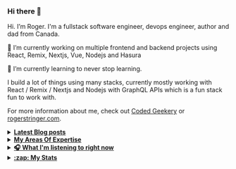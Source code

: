 ### Hi there 👋


Hi. I’m Roger. I'm a fullstack software engineer, devops engineer, author and dad from Canada.

🔭 I’m currently working on multiple frontend and backend projects using React, Remix, Nextjs, Vue, Nodejs and Hasura

🌱 I’m currently learning to never stop learning.

I build a lot of things using many stacks, currently mostly working with React / Remix / Nextjs and Nodejs with GraphQL APIs which is a fun stack fun to work with.

For more information about me, check out [Coded Geekery](https://codedgeekery.com/) or [rogerstringer.com](https://rogerstringer.com/).

<details>
  <summary><u><b> Latest Blog posts </u></b></summary>  

 <!-- BLOG-POST-LIST:START -->
- [Some Apple Employees Seriously Concerned About Mixed-Reality Headset as Announcement Draws Closer](https://rogerstringer.com/blog/apple-employees-concerned-about-headset)
- [Shazam! 2’s opening weekend is DC’s biggest box office flop](https://rogerstringer.com/blog/shazam-2-opening-weekend-is-dcs-biggest-box-office-flop)
- [Playing with AI models](https://rogerstringer.com/blog/playing-with-ai-models)
- [Marc Rubinstein on The Demise of Silicon Valley Bank](https://rogerstringer.com/blog/marc-rubinstein-on-the-demise-of-silicon-valley-bank)
- [Etsy is delaying seller payouts following Silicon Valley Bank’s collapse](https://rogerstringer.com/blog/etsy-delaying-seller-payouts-silicon-valley-bank-collapse)
- [Cowboy Butter](https://rogerstringer.com/blog/cowboy-butter)
- [The definition of overwhelm](https://rogerstringer.com/blog/the-definition-of-overwhelm)
- [New cracks emerge in Elon Musk&#39;s Twitter](https://rogerstringer.com/blog/new-cracks-emerge-in-elon-musk-s-twitter)
- [What is going on with Fitbit?](https://rogerstringer.com/blog/what-is-going-on-with-fitbit)
- [BOBOVR M2 Plus Head Strap For Meta Quest 2](https://rogerstringer.com/blog/bobovr-m2-plus-head-strap)
- [The End of Front-End Development?](https://codedgeekery.com/blog/the-end-of-front-end-development)
- [Deploy Directus to Dokku](https://codedgeekery.com/blog/deploy-directus-to-dokku)
<!-- BLOG-POST-LIST:END -->
</details> 

<details>
  <summary><u><b> My Areas Of Expertise </u></b></summary>  

![](https://img.shields.io/badge/react%20-%2320232a.svg?&style=for-the-badge&logo=react&logoColor=%2361DAFB)
![](https://img.shields.io/badge/nextjs%20-%2320232a.svg?&style=for-the-badge&logo=next.js&logoColor=%2361DAFB)
![](https://img.shields.io/badge/remix%20-%2320232a.svg?&style=for-the-badge&logo=remix&logoColor=%2361DAFB)
![](https://img.shields.io/badge/node.js%20-%2343853D.svg?&style=for-the-badge&logo=node.js&logoColor=white&color=black)
![](https://img.shields.io/badge/php%20-%2343853D.svg?&style=for-the-badge&logo=php&logoColor=white)
![](https://img.shields.io/badge/go-%2343853D.svg?&style=for-the-badge&logo=go&logoColor=white)
![](https://img.shields.io/badge/twilio%20-%2343853D.svg?&style=for-the-badge&logo=twilio&logoColor=white&color=red)
![](https://img.shields.io/badge/openai%20-%2320232a.svg?&style=for-the-badge&logo=openai&logoColor=%2361DAFB)
![](https://img.shields.io/badge/deepai%20-%2320232a.svg?&style=for-the-badge&logoColor=%2361DAFB)
  
![](https://img.shields.io/badge/Amazon%20AWS-%23232F3E?logo=amazon-aws&logoColor=white&style=for-the-badge)
![](https://img.shields.io/badge/Google%20Cloud-%23232F3E?logo=google-cloud&logoColor=white&style=for-the-badge&color=blue)
![](https://img.shields.io/badge/Docker-%23316192.svg?&style=for-the-badge&logo=docker&logoColor=white)
![](https://img.shields.io/badge/Kubernetes-3DDC84?logo=kubernetes&style=for-the-badge&logoColor=white)
![](https://img.shields.io/badge/OpenFaas-3DDC84?logo=openfaas&style=for-the-badge&logoColor=white&color=blue)
![](https://img.shields.io/badge/Serverless-3DDC84?logo=serverless&style=for-the-badge&logoColor=white&color=blue)
![](https://img.shields.io/badge/Vercel-3DDC84?logo=vercel&style=for-the-badge&logoColor=white&color=blue)
![](https://img.shields.io/badge/Netlify-3DDC84?logo=netlify&style=for-the-badge&logoColor=white&color=blue)

![](https://img.shields.io/badge/Directus%20-%2343853D.svg?style=for-the-badge&logo=directus&logoColor=white&color=purple) 
![](https://img.shields.io/badge/Strapi%20-%2343853D.svg?style=for-the-badge&logo=strapi&logoColor=white&color=blue) 
![](https://img.shields.io/badge/GraphQL%20-%2343853D.svg?style=for-the-badge&logo=graphql&logoColor=white&color=blue) 
![](https://img.shields.io/badge/hasura%20-%2343853D.svg?style=for-the-badge&logo=hasura&logoColor=white&color=green) 
![](https://img.shields.io/badge/prisma%20-%2343853D.svg?style=for-the-badge&logo=prisma&logoColor=white&color=blue) 
![](https://img.shields.io/badge/PostgreSQL%20-%2343853D.svg?style=for-the-badge&logo=postgresql&logoColor=white&color=blue) 
![](https://img.shields.io/badge/MySQL%20-%2343853D.svg?style=for-the-badge&logo=mysql&logoColor=white&color=blue)
![](https://img.shields.io/badge/MongDB%20-%2343853D.svg?style=for-the-badge&logo=mongodb&logoColor=white&color=blue) 

</details>

<details>
  <summary><u><b> 🎧 What I'm listening to right now </u></b></summary>  
  
[![spotify-github-profile](https://spotify-github-profile.vercel.app/api/view?uid=rogerstringer&cover_image=true&theme=novatorem)](https://spotify-github-profile.vercel.app/api/view?uid=rogerstringer&redirect=true)  

</details>

<details>
  <summary><u><b>:zap: My Stats</b></u></summary>

#### Github Stats
  
![](https://github-readme-stats-knowmad.vercel.app/api?username=freekrai&show_icons=true&count_private=true)
  
#### Github Streaks 
  
![](https://github-readme-streak-stats.herokuapp.com/?user=freekrai)

#### Top Languages 
  
![](https://github-readme-stats-knowmad.vercel.app/api/top-langs/?username=freekrai&hide=null&count_private=true)

</details>
<!--

![wakatime stats](https://github-readme-stats-knowmad.vercel.app/api/wakatime?username=datamcfly)


Here are some ideas to get you started:

- 🔭 I’m currently working on ...
- 🌱 I’m currently learning ...
- 👯 I’m looking to collaborate on ...
- 🤔 I’m looking for help with ...
- 💬 Ask me about ...
- 📫 How to reach me: ...
- 😄 Pronouns: ...
- ⚡ Fun fact: ...
-->
